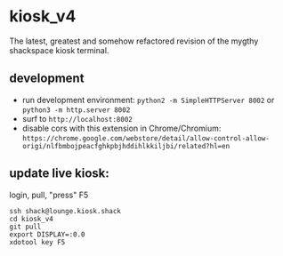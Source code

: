 # kiosk_v4
The latest, greatest and somehow refactored revision of the mygthy shackspace kiosk terminal.



## development

* run development environment: ``python2 -m SimpleHTTPServer 8002`` or ``python3 -m http.server 8002``
* surf to ``http://localhost:8002``
* disable cors with this extension in Chrome/Chromium: ``https://chrome.google.com/webstore/detail/allow-control-allow-origi/nlfbmbojpeacfghkpbjhddihlkkiljbi/related?hl=en``

## update live kiosk:

login, pull, "press" F5


    ssh shack@lounge.kiosk.shack
    cd kiosk_v4
    git pull
    export DISPLAY=:0.0
    xdotool key F5

